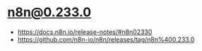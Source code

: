 # n8n@0.233.0
- https://docs.n8n.io/release-notes/#n8n02330
- https://github.com/n8n-io/n8n/releases/tag/n8n%400.233.0